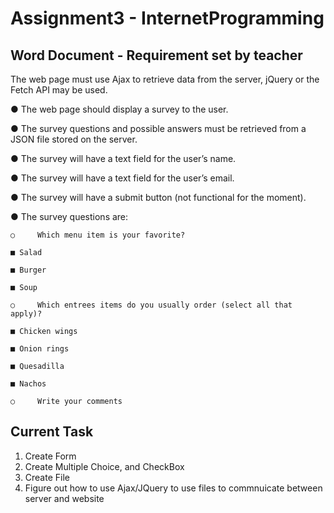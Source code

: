 # Assignment3 - InternetProgramming

## Word Document - Requirement set by teacher

The web page must use Ajax to retrieve data from the server, jQuery or the Fetch
API may be used.

●     The web page should display a survey to the user.

●     The survey questions and possible answers must be retrieved from a JSON file stored on the server.

●     The survey will have a text field for the user’s name.

●     The survey will have a text field for the user’s email.

●     The survey will have a submit button (not functional for the moment).

●     The survey questions are:

    ○     Which menu item is your favorite?

    ■ Salad

    ■ Burger

    ■ Soup

    ○     Which entrees items do you usually order (select all that apply)?

    ■ Chicken wings

    ■ Onion rings

    ■ Quesadilla

    ■ Nachos

    ○     Write your comments

## Current Task

1. Create Form
2. Create Multiple Choice, and CheckBox
3. Create File
4. Figure out how to use Ajax/JQuery to use files to commnuicate between server and website
